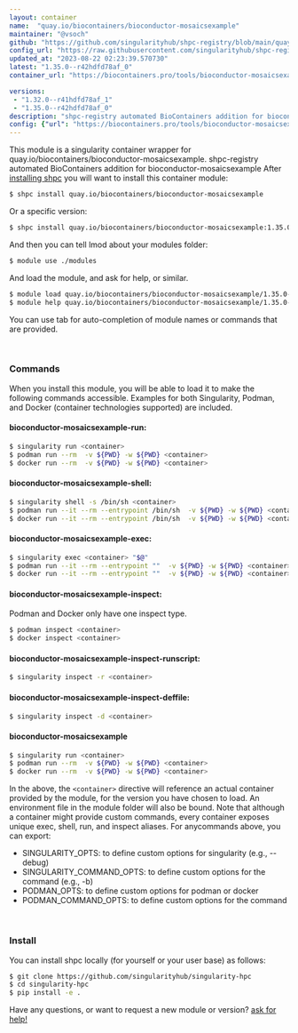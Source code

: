 ```yaml
---
layout: container
name:  "quay.io/biocontainers/bioconductor-mosaicsexample"
maintainer: "@vsoch"
github: "https://github.com/singularityhub/shpc-registry/blob/main/quay.io/biocontainers/bioconductor-mosaicsexample/container.yaml"
config_url: "https://raw.githubusercontent.com/singularityhub/shpc-registry/main/quay.io/biocontainers/bioconductor-mosaicsexample/container.yaml"
updated_at: "2023-08-22 02:23:39.570730"
latest: "1.35.0--r42hdfd78af_0"
container_url: "https://biocontainers.pro/tools/bioconductor-mosaicsexample"

versions:
 - "1.32.0--r41hdfd78af_1"
 - "1.35.0--r42hdfd78af_0"
description: "shpc-registry automated BioContainers addition for bioconductor-mosaicsexample"
config: {"url": "https://biocontainers.pro/tools/bioconductor-mosaicsexample", "maintainer": "@vsoch", "description": "shpc-registry automated BioContainers addition for bioconductor-mosaicsexample", "latest": {"1.35.0--r42hdfd78af_0": "sha256:1bfdb74522ac80dca43bcd0cfe9804b3fb44591997b2edc905d10202c4ee8644"}, "tags": {"1.32.0--r41hdfd78af_1": "sha256:eb78e6f170399adab1ee79e414e75cdb8aedf60b5a4553d18c8ee8630ac4526a", "1.35.0--r42hdfd78af_0": "sha256:1bfdb74522ac80dca43bcd0cfe9804b3fb44591997b2edc905d10202c4ee8644"}, "docker": "quay.io/biocontainers/bioconductor-mosaicsexample"}
---
```


This module is a singularity container wrapper for quay.io/biocontainers/bioconductor-mosaicsexample.
shpc-registry automated BioContainers addition for bioconductor-mosaicsexample
After [installing shpc](#install) you will want to install this container module:


```bash
$ shpc install quay.io/biocontainers/bioconductor-mosaicsexample
```

Or a specific version:

```bash
$ shpc install quay.io/biocontainers/bioconductor-mosaicsexample:1.35.0--r42hdfd78af_0
```

And then you can tell lmod about your modules folder:

```bash
$ module use ./modules
```

And load the module, and ask for help, or similar.

```bash
$ module load quay.io/biocontainers/bioconductor-mosaicsexample/1.35.0--r42hdfd78af_0
$ module help quay.io/biocontainers/bioconductor-mosaicsexample/1.35.0--r42hdfd78af_0
```

You can use tab for auto-completion of module names or commands that are provided.

<br>

### Commands

When you install this module, you will be able to load it to make the following commands accessible.
Examples for both Singularity, Podman, and Docker (container technologies supported) are included.

#### bioconductor-mosaicsexample-run:

```bash
$ singularity run <container>
$ podman run --rm  -v ${PWD} -w ${PWD} <container>
$ docker run --rm  -v ${PWD} -w ${PWD} <container>
```

#### bioconductor-mosaicsexample-shell:

```bash
$ singularity shell -s /bin/sh <container>
$ podman run --it --rm --entrypoint /bin/sh  -v ${PWD} -w ${PWD} <container>
$ docker run --it --rm --entrypoint /bin/sh  -v ${PWD} -w ${PWD} <container>
```

#### bioconductor-mosaicsexample-exec:

```bash
$ singularity exec <container> "$@"
$ podman run --it --rm --entrypoint ""  -v ${PWD} -w ${PWD} <container> "$@"
$ docker run --it --rm --entrypoint ""  -v ${PWD} -w ${PWD} <container> "$@"
```

#### bioconductor-mosaicsexample-inspect:

Podman and Docker only have one inspect type.

```bash
$ podman inspect <container>
$ docker inspect <container>
```

#### bioconductor-mosaicsexample-inspect-runscript:

```bash
$ singularity inspect -r <container>
```

#### bioconductor-mosaicsexample-inspect-deffile:

```bash
$ singularity inspect -d <container>
```



#### bioconductor-mosaicsexample

```bash
$ singularity run <container>
$ podman run --rm  -v ${PWD} -w ${PWD} <container>
$ docker run --rm  -v ${PWD} -w ${PWD} <container>
```


In the above, the `<container>` directive will reference an actual container provided
by the module, for the version you have chosen to load. An environment file in the
module folder will also be bound. Note that although a container
might provide custom commands, every container exposes unique exec, shell, run, and
inspect aliases. For anycommands above, you can export:

 - SINGULARITY_OPTS: to define custom options for singularity (e.g., --debug)
 - SINGULARITY_COMMAND_OPTS: to define custom options for the command (e.g., -b)
 - PODMAN_OPTS: to define custom options for podman or docker
 - PODMAN_COMMAND_OPTS: to define custom options for the command

<br>

### Install

You can install shpc locally (for yourself or your user base) as follows:

```bash
$ git clone https://github.com/singularityhub/singularity-hpc
$ cd singularity-hpc
$ pip install -e .
```

Have any questions, or want to request a new module or version? [ask for help!](https://github.com/singularityhub/singularity-hpc/issues)